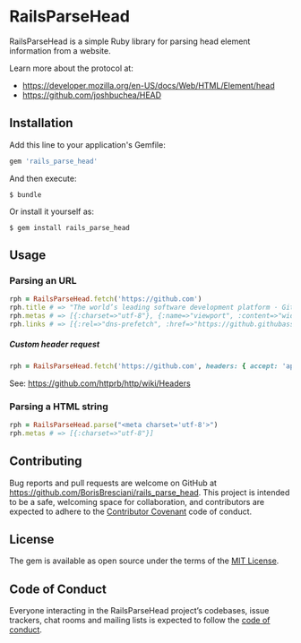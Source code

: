 # RailsParseHead

RailsParseHead is a simple Ruby library for parsing head element information from a website. 

Learn more about the protocol at: 
- https://developer.mozilla.org/en-US/docs/Web/HTML/Element/head
- https://github.com/joshbuchea/HEAD

## Installation

Add this line to your application's Gemfile:

```ruby
gem 'rails_parse_head'
```

And then execute:

    $ bundle

Or install it yourself as:

    $ gem install rails_parse_head

## Usage

### Parsing an URL

```ruby
rph = RailsParseHead.fetch('https://github.com')
rph.title # => "The world’s leading software development platform · GitHub"
rph.metas # => [{:charset=>"utf-8"}, {:name=>"viewport", :content=>"width=device-width"}]
rph.links # => [{:rel=>"dns-prefetch", :href=>"https://github.githubassets.com"}, {:rel=>"dns-prefetch", :href=>"https://avatars0.githubusercontent.com"}]
```

##### Custom header request
```ruby
rph = RailsParseHead.fetch('https://github.com', headers: { accept: 'application/json' })
```

See: https://github.com/httprb/http/wiki/Headers

### Parsing a HTML string

```ruby
rph = RailsParseHead.parse("<meta charset='utf-8'>")
rph.metas # => [{:charset=>"utf-8"}]
```

## Contributing

Bug reports and pull requests are welcome on GitHub at https://github.com/BorisBresciani/rails_parse_head. This project is intended to be a safe, welcoming space for collaboration, and contributors are expected to adhere to the [Contributor Covenant](http://contributor-covenant.org) code of conduct.

## License

The gem is available as open source under the terms of the [MIT License](https://opensource.org/licenses/MIT).

## Code of Conduct

Everyone interacting in the RailsParseHead project’s codebases, issue trackers, chat rooms and mailing lists is expected to follow the [code of conduct](https://github.com/[USERNAME]/rails_parse_head/blob/master/CODE_OF_CONDUCT.md).

